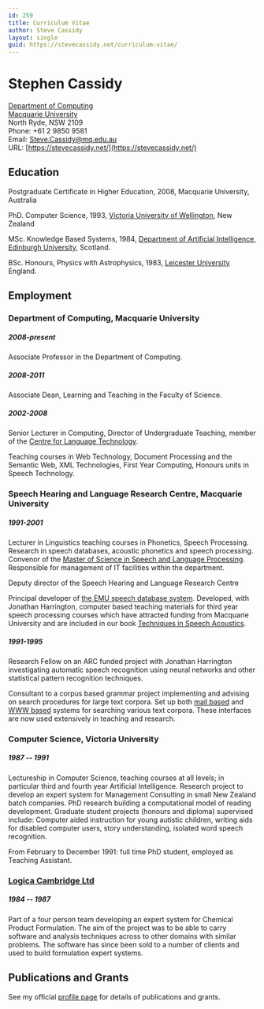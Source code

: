 ```yaml
---
id: 259
title: Curriculum Vitae
author: Steve Cassidy
layout: single
guid: https://stevecassidy.net/curriculum-vitae/
---
```

# Stephen Cassidy

[Department of Computing](https://www.comp.mq.edu.au/)  
[Macquarie University](https://www.mq.edu.au/)  
North Ryde, NSW 2109  
Phone: +61 2 9850 9581  
Email: <Steve.Cassidy@mq.edu.au>  
URL: [https://stevecassidy.net/](https://stevecassidy.net/)

## Education

Postgraduate Certificate in Higher Education, 2008, Macquarie University, Australia

PhD. Computer Science, 1993, [Victoria University of Wellington](http://www.comp.vuw.ac.nz/), New Zealand

MSc. Knowledge Based Systems, 1984, [Department of Artificial Intelligence, Edinburgh University](http://www.dai.ed.ac.uk/), Scotland.

BSc. Honours, Physics with Astrophysics, 1983, [Leicester University](http://www.le.ac.uk/) England.

## Employment

### Department of Computing, Macquarie University

##### 2008-present

Associate Professor in the Department of Computing.

##### 2008-2011

Associate Dean, Learning and Teaching in the Faculty of Science.

##### 2002-2008

Senior Lecturer in Computing, Director of Undergraduate Teaching, member of the [Centre for Language Technology](http://www.clt.mq.edu.au/Information/Overview.html).

Teaching courses in Web Technology, Document Processing and the Semantic Web, XML Technologies, First Year Computing, Honours units in Speech Technology.

### Speech Hearing and Language Research Centre, Macquarie University

##### 1991-2001

Lecturer in Linguistics teaching courses in Phonetics, Speech Processing. Research in speech databases, acoustic phonetics and speech processing. Convenor of the [Master of Science in Speech and Language Processing](http://www.shlrc.mq.edu.au/masters). Responsible for management of IT facilities within the department.

Deputy director of the Speech Hearing and Language Research Centre

Principal developer of [the EMU speech database system](http://emu.sourceforge.net/). Developed, with Jonathan Harrington, computer based teaching materials for third year speech processing courses which have attracted funding from Macquarie  
University and are included in our book [Techniques in Speech Acoustics](http://www.shlrc.mq.edu.au/techniques/).

##### 1991-1995

Research Fellow on an ARC funded project with Jonathan Harrington investigating automatic speech recognition using neural networks and other statistical pattern recognition techniques.

Consultant to a corpus based grammar project implementing and advising on search procedures for large text corpora. Set up both [mail based](webed.html#history) and [WWW based](http://www.ling.mq.edu.au/corpus/) systems for searching various text corpora. These interfaces are now used extensively in teaching and research.

### Computer Science, Victoria University

##### 1987 -- 1991

Lectureship in Computer Science, teaching courses at all levels; in particular third and fourth year Artificial Intelligence. Research project to develop an expert system for Management Consulting in small New Zealand batch companies. PhD research building a computational model of reading development. Graduate student projects (honours and diploma) supervised include: Computer aided instruction for young autistic children, writing aids for disabled computer users, story understanding, isolated word speech recognition.

From February to December 1991: full time PhD student, employed as Teaching Assistant.

### [Logica Cambridge Ltd](http://www.logica.co.uk/)

##### 1984 -- 1987

Part of a four person team developing an expert system for Chemical Product Formulation. The aim of the project was to be able to carry software and analysis techniques across to other domains with similar problems. The software has since been sold to a number of clients and used to build formulation expert systems.

## Publications and Grants

See my official [profile page](https://researchers.mq.edu.au/en/persons/steve-cassidy) for details of publications and grants.
